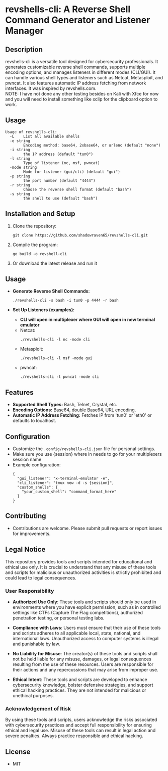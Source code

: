 # revshells-cli: A Reverse Shell Command Generator and Listener Manager

## Description
revshells-cli is a versatile tool designed for cybersecurity professionals. It generates customizable reverse shell commands, supports multiple encoding options, and manages listeners in different modes (CLI/GUI). It can handle various shell types and listeners such as Netcat, Metasploit, and pwncat. It also features automatic IP address fetching from network interfaces. It was inspired by revshells.com.  
NOTE: I have not done any other testing besides on Kali with Xfce for now and you will need to install something like xclip for the clipboard option to work. 

## Usage
```
Usage of revshells-cli:
  -L    List all available shells
  -e string
        Encoding method: base64, 2xbase64, or urlenc (default "none")
  -i string
        the IP address (default "tun0")
  -l string
        Type of listener (nc, msf, pwncat)
  -mode string
        Mode for listener (gui/cli) (default "gui")
  -p string
        the port number (default "4444")
  -r string
        Choose the reverse shell format (default "bash")
  -s string
        the shell to use (default "bash")
```

## Installation and Setup
1. Clone the repository:
   ```
   git clone https://github.com/shadowraven65/revshells-cli.git
   ```

2. Compile the program:
   ```
   go build -o revshell-cli
   ```
3. Or download the latest release and run it

## Usage
- **Generate Reverse Shell Commands:**
  ```
  ./revshells-cli -s bash -i tun0 -p 4444 -r bash
  ```

- **Set Up Listeners (examples):**
  - **CLI will open in multiplexer where GUI will open in new terminal emulator**
  - Netcat:
    ```
    ./revshells-cli -l nc -mode cli
    ```
  - Metasploit:
    ```
    ./revshells-cli -l msf -mode gui
    ```
  - pwncat:
    ```
    ./revshells-cli -l pwncat -mode cli
    ```

## Features
- **Supported Shell Types:** Bash, Telnet, Crystal, etc.
- **Encoding Options:** Base64, double Base64, URL encoding.
- **Automatic IP Address Fetching:** Fetches IP from 'tun0' or 'eth0' or defaults to localhost.

## Configuration
- Customize the `.config/revshells-cli.json` file for personal settings.
- Make sure you use {session} where in needs to go for your multiplexers session name
- Example configuration:
  ```
  {
    "gui_listener": "x-terminal-emulator -e",
    "cli_listener": "tmux new -d -s {session}",
    "custom_shells": {
      "your_custom_shell": "command_format_here"
    }
  }
  ```

## Contributing
- Contributions are welcome. Please submit pull requests or report issues for improvements.

## Legal Notice

This repository provides tools and scripts intended for educational and ethical use only. It is crucial to understand that any misuse of these tools and scripts for malicious or unauthorized activities is strictly prohibited and could lead to legal consequences.

### User Responsibility

- **Authorized Use Only**: These tools and scripts should only be used in environments where you have explicit permission, such as in controlled settings like CTFs (Capture The Flag competitions), authorized penetration testing, or personal testing labs.

- **Compliance with Laws**: Users must ensure that their use of these tools and scripts adheres to all applicable local, state, national, and international laws. Unauthorized access to computer systems is illegal and punishable by law.

- **No Liability for Misuse**: The creator(s) of these tools and scripts shall not be held liable for any misuse, damages, or legal consequences resulting from the use of these resources. Users are responsible for their actions and any repercussions that may arise from improper use.

- **Ethical Intent**: These tools and scripts are developed to enhance cybersecurity knowledge, bolster defensive strategies, and support ethical hacking practices. They are not intended for malicious or unethical purposes.

### Acknowledgement of Risk

By using these tools and scripts, users acknowledge the risks associated with cybersecurity practices and accept full responsibility for ensuring ethical and legal use. Misuse of these tools can result in legal action and severe penalties. Always practice responsible and ethical hacking.

## License
- MIT

